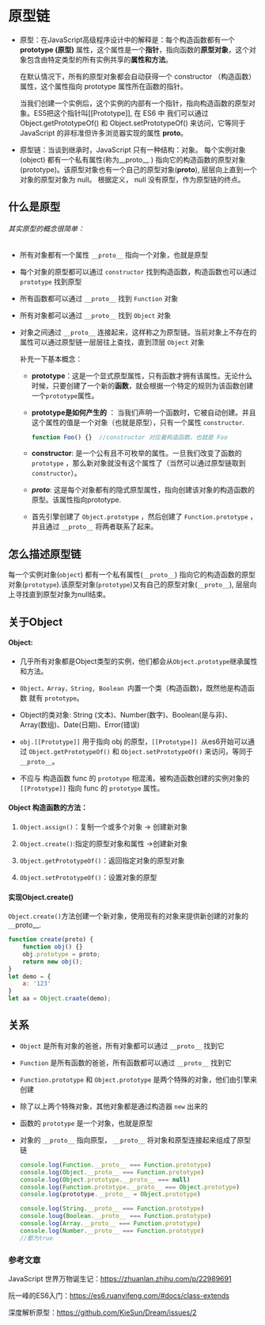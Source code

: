 # 原型链

- 原型：在JavaScript高级程序设计中的解释是：每个构造函数都有一个 **prototype (原型)** 属性，这个属性是一个**指针**，指向函数的**原型对象**，这个对象包含由特定类型的所有实例共享的**属性和方法**。

  在默认情况下，所有的原型对象都会自动获得一个 constructor （构造函数）属性，这个属性指向 prototype 属性所在函数的指针。

  当我们创建一个实例后，这个实例的内部有一个指针，指向构造函数的原型对象。ES5把这个指针叫[[Prototype]], 在 ES6 中 我们可以通过 Object.getPrototypeOf() 和 Object.setPrototypeOf() 来访问，它等同于 JavaScript 的非标准但许多浏览器实现的属性 __proto__。

- 原型链：当谈到继承时，JavaScript 只有一种结构：对象。 每个实例对象(object) 都有一个私有属性(称为__proto__ ) 指向它的构造函数的原型对象 (prototype)。该原型对象也有一个自己的原型对象(__proto__), 层层向上直到一个对象的原型对象为 null。 根据定义， null 没有原型，作为原型链的终点。

## 什么是原型

###### 其实原型的概念很简单：

- 所有对象都有一个属性 `__proto__` 指向一个对象，也就是原型

- 每个对象的原型都可以通过 `constructor` 找到构造函数，构造函数也可以通过 `prototype` 找到原型

- 所有函数都可以通过 `__proto__` 找到 `Function` 对象

- 所有对象都可以通过 `__proto__` 找到 `Object` 对象

- 对象之间通过 `__proto__` 连接起来，这样称之为原型链。当前对象上不存在的属性可以通过原型链一层层往上查找，直到顶层 `Object` 对象

  补充一下基本概念：

  - **prototype**：这是一个显式原型属性，只有函数才拥有该属性。无论什么时候，只要创建了一个新的**函数**，就会根据一个特定的规则为该函数创建一个`prototype`属性。

  - **prototype是如何产生的** ： 当我们声明一个函数时，它被自动创建。并且这个属性的值是一个对象（也就是原型），只有一个属性 `constructor`.

    ```javascript
    function Foo() {}  //constructor 对应着构造函数，也就是 Foo
    ```

  - **constructor**: 是一个公有且不可枚举的属性。一旦我们改变了函数的 `prototype` ，那么新对象就没有这个属性了（当然可以通过原型链取到 `constructor`）。

  - *__proto__*: 这是每个对象都有的隐式原型属性，指向创建该对象的构造函数的原型。该属性指向prototype.

  - 首先引擎创建了 `Object.prototype` ，然后创建了 `Function.prototype` ，并且通过 `__proto__` 将两者联系了起来。

    

## 怎么描述原型链

每一个实例对象(`object`) 都有一个私有属性(`__proto__`) 指向它的构造函数的原型对象(`prototype`).该原型对象(`prototype`)又有自己的原型对象(`__proto__`), 层层向上寻找直到原型对象为null结束。

## 关于Object

#### Object: 

- 几乎所有对象都是Object类型的实例，他们都会从`Object.prototype`继承属性和方法。
- `Object，Array，String, Boolean `内置一个类（构造函数)，既然他是构造函数 就有 `prototype`。
- Object的类对象: String (文本)、Number(数字)、Boolean(是与非)、Array(数组)、Date(日期)、Error(错误)

- `obj.[[Prototype]]` 用于指向 obj 的原型，`[[Prototype]] `从es6开始可以通过 `Object.getPrototypeOf()` 和 `Object.setPrototypeOf()` 来访问，等同于 `__proto__`。
- 不应与 构造函数 func 的 `prototype` 相混淆。被构造函数创建的实例对象的`[[Prototype]]` 指向 func 的 `prototype` 属性。

#### Object 构造函数的方法：

1. `Object.assign()`：复制一个或多个对象 -> 创建新对象

2. `Object.create()`:指定的原型对象和属性 ->创建新对象

3. `Object.getPrototypeOf()`：返回指定对象的原型对象

4. `Object.setPrototypeOf()`：设置对象的原型

   

#### 实现Object.create()

`Object.create()`方法创建一个新对象，使用现有的对象来提供新创建的对象的`__`proto__.

```javascript
function create(proto) {
    function obj() {}
    obj.prototype = proto;
    return new obj();
}
let demo = {
    a: '123'
}
let aa = Object.craate(demo);
```





## 关系

- `Object` 是所有对象的爸爸，所有对象都可以通过 `__proto__` 找到它

- `Function` 是所有函数的爸爸，所有函数都可以通过 `__proto__` 找到它

- `Function.prototype` 和 `Object.prototype` 是两个特殊的对象，他们由引擎来创建

- 除了以上两个特殊对象，其他对象都是通过构造器 `new` 出来的

- 函数的 `prototype` 是一个对象，也就是原型

- 对象的 `__proto__` 指向原型， `__proto__` 将对象和原型连接起来组成了原型链

  

  ```javascript
  console.log(Function.__proto__ === Function.prototype)
  console.log(Object.__proto__ === Function.prototype)
  console.log(Object.prototype.__proto__ === null)
  console.log(Function.prototype.__proto__ === Object.prototype)
  console.log(prototype.__proto__ = Object.prototype)
  
  console.log(String.__proto__ === Function.prototype)
  console.loug(Boolean.__proto__ === Function.prototype)
  console.log(Array.__proto__ === Function.prototype)
  console.log(Number.__proto__ === Function.prototype) 
  //都为true
  ```

  

### 参考文章

JavaScript 世界万物诞生记：https://zhuanlan.zhihu.com/p/22989691 

阮一峰的ES6入门：https://es6.ruanyifeng.com/#docs/class-extends

深度解析原型：https://github.com/KieSun/Dream/issues/2